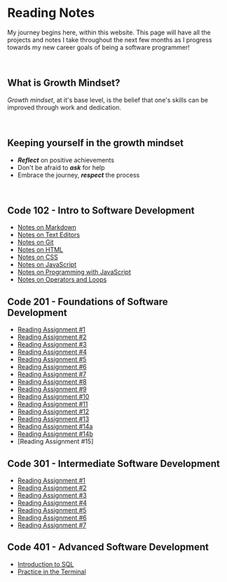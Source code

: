 # Reading Notes

My journey begins here, within this website. This page will have all the projects and notes I take throughout the next few months as I progress towards my new career goals of being a software programmer!

&nbsp;

## What is Growth Mindset?

*Growth mindset*, at it's base level, is the belief that one's skills can be improved through work and dedication.

&nbsp;

## Keeping yourself in the growth mindset

- ***Reflect*** on positive achievements
- Don't be afraid to ***ask*** for help
- Embrace the journey, ***respect*** the process  

&nbsp;

## Code 102 - Intro to Software Development

- [Notes on Markdown](markdownnotes.md)
- [Notes on Text Editors](textnotes.md)
- [Notes on Git](gitnotes.md)
- [Notes on HTML](htmlnotes.md)
- [Notes on CSS](cssnotes.md)
- [Notes on JavaScript](javascriptnotes.md)
- [Notes on Programming with JavaScript](programwithjavanotes.md)
- [Notes on Operators and Loops](operatorsandloopsnotes.md)

## Code 201 - Foundations of Software Development

- [Reading Assignment #1](class-01.md)
- [Reading Assignment #2](class-02.md)
- [Reading Assignment #3](class-03.md)
- [Reading Assignment #4](class-04.md)
- [Reading Assignment #5](class-05.md)
- [Reading Assignment #6](class-06.md)
- [Reading Assignment #7](class-07.md)
- [Reading Assignment #8](class-08.md)
- [Reading Assignment #9](class-09.md)
- [Reading Assignment #10](class-10.md)
- [Reading Assignment #11](class-11.md)
- [Reading Assignment #12](class-12.md)
- [Reading Assignment #13](class-13.md)
- [Reading Assignment #14a](class-14a.md)
- [Reading Assignment #14b](class-14b.md)
- [Reading Assignment #15]

## Code 301 - Intermediate Software Development

- [Reading Assignment #1](class-01-301.md)
- [Reading Assignment #2](class-02-301.md)
- [Reading Assignment #3](class-03-301.md)
- [Reading Assignment #4](class-04-301.md)
- [Reading Assignment #5](class-05-301.md)
- [Reading Assignment #6](class-06-301.md)
- [Reading Assignment #7](class-07-301.md)

## Code 401 - Advanced Software Development
- [Introduction to SQL](introductiontosql.md)
- [Practice in the Terminal](practiceintheterminal.md)
